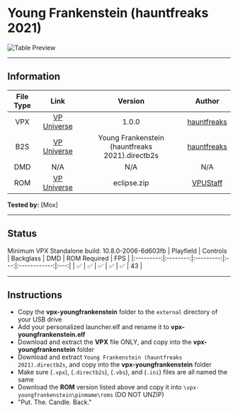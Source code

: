 # Young Frankenstein (hauntfreaks 2021)

![Table Preview](https://vpuniverse.com/screenshots/monthly_2021_10/YF_DT_screenshot.jpg.e3a0919a4a6c99705a905d2412397326.jpg)

---

## Information
| File Type | Link | Version | Author | 
|:---------:|:----:|:-------:|:------:|
| VPX | [VP Universe](https://vpuniverse.com/files/file/7656-young-frankenstein-hauntfreaks-2021-107-only/) | 1.0.0 | [hauntfreaks](https://vpuniverse.com/profile/5216-hauntfreaks/) |
| B2S | [VP Universe](https://vpuniverse.com/forums/files/file/7653-young-frankenstein-hauntfreaks-2021-2-and-3-screen-b2s/) | Young Frankenstein (hauntfreaks 2021).directb2s | [hauntfreaks](https://vpuniverse.com/profile/5216-hauntfreaks/) |
| DMD | N/A | N/A | N/A |
| ROM | [VP Universe](https://vpuniverse.com/files/file/1089-eclipsezip/?do=download) | eclipse.zip | [VPUStaff](https://vpuniverse.com/profile/50-vpustaff/) |

**Tested by:** [Mox]

---

## Status 
Minimum VPX Standalone build: 10.8.0-2006-6d603fb
| Playfield | Controls | Backglass | DMD | ROM Required | FPS | 
|:---------:|:--------:|:---------:|:---:|:------------:|:---:|
| :white_check_mark: | :white_check_mark: | :white_check_mark: | :white_check_mark: | :white_check_mark: | 43 |

---

## Instructions
- Copy the **vpx-youngfrankenstein** folder to the `external` directory of your USB drive
- Add your personalized launcher.elf and rename it to **vpx-youngfrankenstein.elf**
- Download and extract the **VPX** file ONLY, and copy into the **vpx-youngfrankenstein** folder
- Download and extract `Young Frankenstein (hauntfreaks 2021).directb2s`, and copy into the **vpx-youngfrankenstein** folder
- Make sure (`.vpx`), (`.directb2s`), (`.vbs`), and (`.ini`) files are all named the same
- Download the **ROM** version listed above and copy it into `\vpx-youngfrankenstein\pinmame\roms` (DO NOT UNZIP)
- "Put. The. Candle. Back."